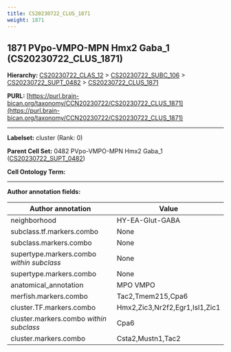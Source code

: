 ```yaml
---
title: CS20230722_CLUS_1871
weight: 1871
---
```

## 1871 PVpo-VMPO-MPN Hmx2 Gaba_1 (CS20230722_CLUS_1871)
<b>Hierarchy: </b>
[CS20230722_CLAS_12](../CS20230722_CLAS_12) >
[CS20230722_SUBC_106](../CS20230722_SUBC_106) >
[CS20230722_SUPT_0482](../CS20230722_SUPT_0482) >
[CS20230722_CLUS_1871](../CS20230722_CLUS_1871)

**PURL:** [https://purl.brain-bican.org/taxonomy/CCN20230722/CS20230722_CLUS_1871](https://purl.brain-bican.org/taxonomy/CCN20230722/CS20230722_CLUS_1871)

---


**Labelset:** cluster (Rank: 0)

**Parent Cell Set:** 0482 PVpo-VMPO-MPN Hmx2 Gaba_1 ([CS20230722_SUPT_0482](../CS20230722_SUPT_0482))



**Cell Ontology Term:** 

[MARKER GENES.]: #


---

[TRANSFERRED ANNOTATIONS.]: #


[AUTHOR ANNOTATION FIELDS.]: #


**Author annotation fields:**

| Author annotation | Value |
|-------------------|-------|
|neighborhood|HY-EA-Glut-GABA|
|subclass.tf.markers.combo|None|
|subclass.markers.combo|None|
|supertype.markers.combo _within subclass_|None|
|supertype.markers.combo|None|
|anatomical_annotation|MPO VMPO|
|merfish.markers.combo|Tac2,Tmem215,Cpa6|
|cluster.TF.markers.combo|Hmx2,Zic3,Nr2f2,Egr1,Isl1,Zic1|
|cluster.markers.combo _within subclass_|Cpa6|
|cluster.markers.combo|Csta2,Mustn1,Tac2|
